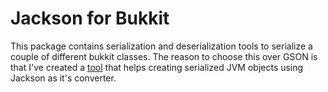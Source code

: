 # Jackson for Bukkit

This package contains serialization and deserialization tools to serialize a couple of different bukkit classes. The reason to choose this over GSON is that I've created a [tool](https://github.com/kh498/HandcraftObjectsTool) that helps creating serialized JVM objects using Jackson as it's converter. 

